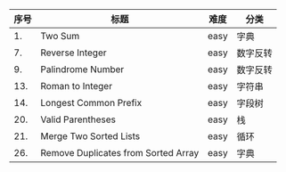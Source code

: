 序号 | 标题 | 难度 | 分类
---- | ---- | ---- | ----
1.      | Two Sum                           | easy  | 字典
7.      | Reverse Integer                   | easy  | 数字反转
9.      | Palindrome Number                 | easy  | 数字反转
13.     | Roman to Integer                  | easy  | 字符串
14.     | Longest Common Prefix             | easy  | 字段树
20.     | Valid Parentheses                 | easy  | 栈
21.     | Merge Two Sorted Lists            | easy  | 循环
26.     | Remove Duplicates from Sorted Array | easy | 字典
